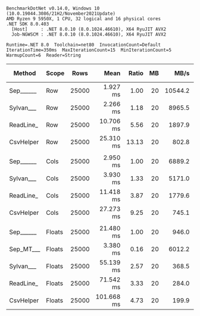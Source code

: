 ```

BenchmarkDotNet v0.14.0, Windows 10 (10.0.19044.3086/21H2/November2021Update)
AMD Ryzen 9 5950X, 1 CPU, 32 logical and 16 physical cores
.NET SDK 8.0.403
  [Host]     : .NET 8.0.10 (8.0.1024.46610), X64 RyuJIT AVX2
  Job-NGWSCM : .NET 8.0.10 (8.0.1024.46610), X64 RyuJIT AVX2

Runtime=.NET 8.0  Toolchain=net80  InvocationCount=Default  
IterationTime=350ms  MaxIterationCount=15  MinIterationCount=5  
WarmupCount=6  Reader=String  

```
| Method    | Scope  | Rows  | Mean       | Ratio | MB | MB/s    | ns/row | Allocated   | Alloc Ratio |
|---------- |------- |------ |-----------:|------:|---:|--------:|-------:|------------:|------------:|
| Sep______ | Row    | 25000 |   1.927 ms |  1.00 | 20 | 10544.2 |   77.1 |     1.25 KB |        1.00 |
| Sylvan___ | Row    | 25000 |   2.266 ms |  1.18 | 20 |  8965.5 |   90.7 |     10.7 KB |        8.56 |
| ReadLine_ | Row    | 25000 |  10.706 ms |  5.56 | 20 |  1897.9 |  428.3 | 73489.63 KB |   58,791.71 |
| CsvHelper | Row    | 25000 |  25.310 ms | 13.13 | 20 |   802.8 | 1012.4 |       20 KB |       16.00 |
|           |        |       |            |       |    |         |        |             |             |
| Sep______ | Cols   | 25000 |   2.950 ms |  1.00 | 20 |  6889.2 |  118.0 |     1.25 KB |        1.00 |
| Sylvan___ | Cols   | 25000 |   3.930 ms |  1.33 | 20 |  5171.0 |  157.2 |    10.71 KB |        8.53 |
| ReadLine_ | Cols   | 25000 |  11.418 ms |  3.87 | 20 |  1779.6 |  456.7 | 73489.64 KB |   58,562.95 |
| CsvHelper | Cols   | 25000 |  27.273 ms |  9.25 | 20 |   745.1 | 1090.9 | 21340.22 KB |   17,005.75 |
|           |        |       |            |       |    |         |        |             |             |
| Sep______ | Floats | 25000 |  21.480 ms |  1.00 | 20 |   946.0 |  859.2 |     7.99 KB |        1.00 |
| Sep_MT___ | Floats | 25000 |   3.380 ms |  0.16 | 20 |  6012.2 |  135.2 |   181.49 KB |       22.71 |
| Sylvan___ | Floats | 25000 |  55.139 ms |  2.57 | 20 |   368.5 | 2205.6 |    18.88 KB |        2.36 |
| ReadLine_ | Floats | 25000 |  71.542 ms |  3.33 | 20 |   284.0 | 2861.7 | 73493.12 KB |    9,196.74 |
| CsvHelper | Floats | 25000 | 101.668 ms |  4.73 | 20 |   199.9 | 4066.7 | 22061.92 KB |    2,760.77 |
